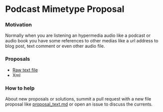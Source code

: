 # Podcast Mimetype Proposal

### Motivation
Normally when you are listening an hypermedia audio like a podcast or audio book
you have some references to other medias like a url address to blog post, text comment
or even other audio file. 

### Proposals

* [Raw text file](proposal_text.md) 
* Xml 

### How to help

About new proposals or solutions, summit a pull request with a new file proposal
like [proposal_text.md](proposal_text.md) or open an issue to discuss the currents. 
